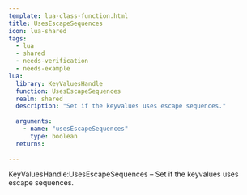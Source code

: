 ```yaml
---
template: lua-class-function.html
title: UsesEscapeSequences
icon: lua-shared
tags:
  - lua
  - shared
  - needs-verification
  - needs-example
lua:
  library: KeyValuesHandle
  function: UsesEscapeSequences
  realm: shared
  description: "Set if the keyvalues uses escape sequences."
  
  arguments:
    - name: "usesEscapeSequences"
      type: boolean
  returns:
    
---
```


<div class="lua__search__keywords">
KeyValuesHandle:UsesEscapeSequences &#x2013; Set if the keyvalues uses escape sequences.
</div>
